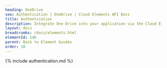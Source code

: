 ```yaml
---
heading: OneDrive
seo: Authentication | OneDrive | Cloud Elements API Docs
title: Authentication
description: Integrate One Drive into your application via the Cloud Elements APIs.
layout: docs
breadcrumbs: /docs/elements.html
elementId: 146
parent: Back to Element Guides
order: 10
---
```


{% include authentication.md %}
